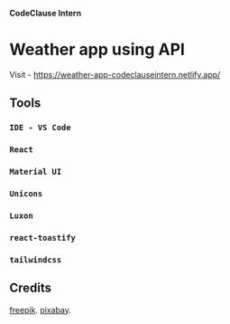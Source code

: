 
**CodeClause Intern**

# Weather app using API 

Visit - https://weather-app-codeclauseintern.netlify.app/

## Tools

### `IDE - VS Code`
### `React`
### `Material UI`
### `Unicons`
### `Luxon`
### `react-toastify`
### `tailwindcss`

## Credits

[freepik](https://www.freepik.com/free-vector/sunset-sunrise-ocean-nature-landscape_6362773.htm#query=sunny%20weather&position=36&from_view=search&track=sph).
[pixabay](https://pixabay.com/illustrations/lake-mountain-forest-background-6260668/).


